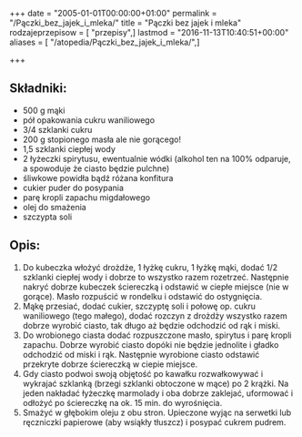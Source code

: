 +++
date = "2005-01-01T00:00:00+01:00"
permalink = "/Pączki_bez_jajek_i_mleka/"
title = "Pączki bez jajek i mleka"
rodzajeprzepisow = [ "przepisy",]
lastmod = "2016-11-13T10:40:51+00:00"
aliases = [ "/atopedia/Pączki_bez_jajek_i_mleka/",]

+++

Składniki:
----------

-   500 g mąki
-   pół opakowania cukru waniliowego
-   3/4 szklanki cukru
-   200 g stopionego masła ale nie gorącego!
-   1,5 szklanki ciepłej wody
-   2 łyżeczki spirytusu, ewentualnie wódki (alkohol ten na 100% odparuje, a spowoduje że ciasto będzie pulchne)
-   śliwkowe powidła bądź różana konfitura
-   cukier puder do posypania
-   parę kropli zapachu migdałowego
-   olej do smażenia
-   szczypta soli

Opis:
-----

1.  Do kubeczka włożyć drożdże, 1 łyżkę cukru, 1 łyżkę mąki, dodać 1/2 szklanki ciepłej wody i dobrze to wszystko razem rozetrzeć. Następnie nakryć dobrze kubeczek ściereczką i odstawić w ciepłe miejsce (nie w gorące). Masło rozpuścić w rondelku i odstawić do ostygnięcia.
2.  Mąkę przesiać, dodać cukier, szczyptę soli i połowę op. cukru waniliowego (tego małego), dodać rozczyn z drożdży wszystko razem dobrze wyrobić ciasto, tak długo aż będzie odchodzić od rąk i miski.
3.  Do wrobionego ciasta dodać rozpuszczone masło, spirytus i parę kropli zapachu. Dobrze wyrobić ciasto dopóki nie będzie jednolite i gładko odchodzić od miski i rąk. Następnie wyrobione ciasto odstawić przekryte dobrze ściereczką w ciepie miejsce.
4.  Gdy ciasto podwoi swoją objętość po kawałku rozwałkowywać i wykrajać szklanką (brzegi szklanki obtoczone w mące) po 2 krążki. Na jeden nakładać łyżeczkę marmolady i oba dobrze zaklejać, uformować i odłożyć po ściereczkę na ok. 15 min. do wyrośnięcia.
5.  Smażyć w głębokim oleju z obu stron. Upieczone wyjąc na serwetki lub ręczniczki papierowe (aby wsiąkły tłuszcz) i posypać cukrem pudrem.
